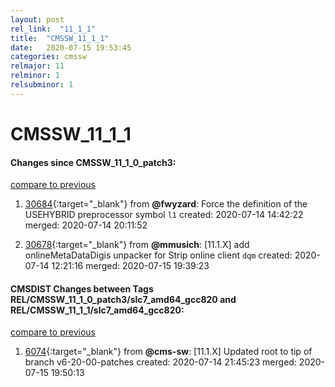 ```yaml
---
layout: post
rel_link:  "11_1_1"
title:  "CMSSW_11_1_1"
date:   2020-07-15 19:53:45
categories: cmssw
relmajor: 11
relminor: 1
relsubminor: 1
---
```


# CMSSW_11_1_1
#### Changes since CMSSW_11_1_0_patch3:
[compare to previous](https://github.com/cms-sw/cmssw/compare/CMSSW_11_1_0_patch3...CMSSW_11_1_1)



1. [30684](http://github.com/cms-sw/cmssw/pull/30684){:target="_blank"}  from **@fwyzard**: Force the definition of the USEHYBRID preprocessor symbol `l1`  created: 2020-07-14 14:42:22 merged: 2020-07-14 20:11:52



2. [30678](http://github.com/cms-sw/cmssw/pull/30678){:target="_blank"}  from **@mmusich**: [11.1.X] add onlineMetaDataDigis unpacker for Strip online client `dqm`  created: 2020-07-14 12:21:16 merged: 2020-07-15 19:39:23



#### CMSDIST Changes between Tags REL/CMSSW_11_1_0_patch3/slc7_amd64_gcc820 and REL/CMSSW_11_1_1/slc7_amd64_gcc820:
[compare to previous](https://github.com/cms-sw/cmsdist/compare/REL/CMSSW_11_1_0_patch3/slc7_amd64_gcc820...REL/CMSSW_11_1_1/slc7_amd64_gcc820)



1. [6074](http://github.com/cms-sw/cmsdist/pull/6074){:target="_blank"}  from **@cms-sw**: [11.1.X] Updated root to tip of branch v6-20-00-patches created: 2020-07-14 21:45:23 merged: 2020-07-15 19:50:13
